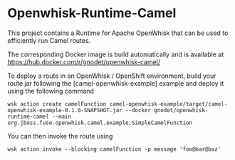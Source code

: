 # Openwhisk-Runtime-Camel

This project contains a Runtime for Apache OpenWhisk that can be used to efficiently run Camel routes.

The corresponding Docker image is build automatically and is available at
  https://hub.docker.com/r/gnodet/openwhisk-camel/

To deploy a route in an OpenWhisk / OpenShift environment, build your route jar following the [camel-openwhisk-example] example and deploy it using the following command

```
wsk action create camelFunction camel-openwhisk-example/target/camel-openwhisk-example-0.1.0-SNAPSHOT.jar --docker gnodet/openwhisk-runtime-camel --main org.jboss.fuse.openwhisk.camel.example.SimpleCamelFunction
```

You can then invoke the route using

```
wsk action invoke --blocking camelFunction -p message 'foo@bar@baz'
```